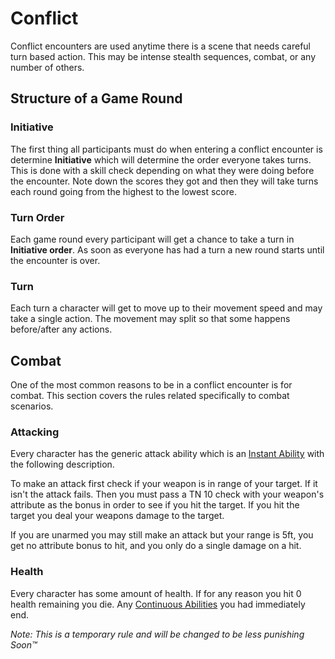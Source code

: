 # Conflict
Conflict encounters are used anytime there is a scene that needs careful turn based action. This may be intense stealth sequences, combat, or any number of others.

## Structure of a Game Round

### Initiative
The first thing all participants must do when entering a conflict encounter is determine **Initiative** which will determine the order everyone takes turns. This is done with a skill check depending on what they were doing before the encounter. Note down the scores they got and then they will take turns each round going from the highest to the lowest score.

### Turn Order
Each game round every participant will get a chance to take a turn in **Initiative order**. As soon as everyone has had a turn a new round starts until the encounter is over.

### Turn
Each turn a character will get to move up to their movement speed and may take a single action. The movement may split so that some happens before/after any actions.

## Combat
One of the most common reasons to be in a conflict encounter is for combat. This section covers the rules related specifically to combat scenarios.

### Attacking
Every character has the generic attack ability which is an [Instant Ability](/abilities.md) with the following description.

To make an attack first check if your weapon is in range of your target. If it isn't the attack fails. Then you must pass a TN 10 check with your weapon's attribute as the bonus in order to see if you hit the target. If you hit the target you deal your weapons damage to the target.

If you are unarmed you may still make an attack but your range is 5ft, you get no attribute bonus to hit, and you only do a single damage on a hit.

### Health
Every character has some amount of health. If for any reason you hit 0 health remaining you die. Any [Continuous Abilities](/abilities.md) you had immediately end.

*Note: This is a temporary rule and will be changed to be less punishing Soon™*
